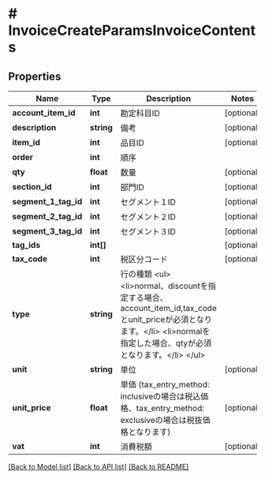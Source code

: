 # # InvoiceCreateParamsInvoiceContents

## Properties

Name | Type | Description | Notes
------------ | ------------- | ------------- | -------------
**account_item_id** | **int** | 勘定科目ID | [optional] 
**description** | **string** | 備考 | [optional] 
**item_id** | **int** | 品目ID | [optional] 
**order** | **int** | 順序 | 
**qty** | **float** | 数量 | [optional] 
**section_id** | **int** | 部門ID | [optional] 
**segment_1_tag_id** | **int** | セグメント１ID | [optional] 
**segment_2_tag_id** | **int** | セグメント２ID | [optional] 
**segment_3_tag_id** | **int** | セグメント３ID | [optional] 
**tag_ids** | **int[]** |  | [optional] 
**tax_code** | **int** | 税区分コード | [optional] 
**type** | **string** | 行の種類 &lt;ul&gt; &lt;li&gt;normal、discountを指定する場合、account_item_id,tax_codeとunit_priceが必須となります。&lt;/li&gt; &lt;li&gt;normalを指定した場合、qtyが必須となります。&lt;/li&gt; &lt;/ul&gt; | 
**unit** | **string** | 単位 | [optional] 
**unit_price** | **float** | 単価 (tax_entry_method: inclusiveの場合は税込価格、tax_entry_method: exclusiveの場合は税抜価格となります) | [optional] 
**vat** | **int** | 消費税額 | [optional] 

[[Back to Model list]](../../README.md#documentation-for-models) [[Back to API list]](../../README.md#documentation-for-api-endpoints) [[Back to README]](../../README.md)



